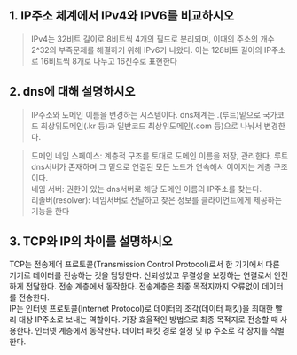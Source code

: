 ## 1. IP주소 체계에서 IPv4와 IPV6를 비교하시오
> IPv4는 32비트 길이로 8비트씩 4개의 필드로 분리되며, 이때의 주소의 개수 2^32의 부족문제를 해결하기 위해 IPv6가 나왔다. 이는 128비트 길이의 IP주소로 16비트씩 8개로 나누고 16진수로 표현한다

## 2. dns에 대해 설명하시오
 > IP주소와 도메인 이름을 변경하는 시스템이다. dns체계는 .(루트)밑으로 국가코드 최상위도메인(.kr 등)과 일반코드 최상위도메인(.com 등)으로 나눠서 변경한다.
 
 > 도메인 네임 스페이스: 계층적 구조를 토대로 도메인 이름을 저장, 관리한다. 루트 dns서버가 존재하며 그 밑으로 연결된 모든 노드가 연속해서 이어지는 계층 구조이다.
> <br>
 네임 서버: 권한이 있는 dns서버로 해당 도메인 이름의 IP주소를 찾는다.
> <br> 
 리졸버(resolver): 네임서버로 전달하고 찾은 정보를 클라이언트에게 제공하는 기능을 한다
 
 
## 3. TCP와 IP의 차이를 설명하시오
 TCP는 전송제어 프로토콜(Transmission Control Protocol)로서 한 기기에서 다른 기기로 데이터를 전송하는 것을 담당한다. 신뢰성있고 무결성을 보장하는 연결로서 안전하게 전달한다. 전송 계층에서 동작한다. 전송계층은 최종 목적지까지 오류없이 데이터를 전송한다.
 <br>
 IP는 인터넷 프로토콜(Internet Protocol)로 데이터의 조각(데이터 패킷)을 최대한 빨리 대상 IP주소로 보내는 역할이다. 가장 효율적인 방법으로 최종 목적지로 전송할 때 사용한다. 인터넷 계층에서 동작한다. 데이터 패킷 경로 설정 및 ip 주소로 각 장치를 식별한다.
